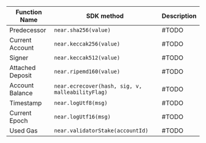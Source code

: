 <TableJsFunc>

| Function Name          | SDK method                    | Description                                                                          |
| ---------------------- | ----------------------------- | ------------------------------------------------------------------------------------ |
| Predecessor            | `near.sha256(value)`          | #TODO                                                                                |
| Current Account        | `near.keccak256(value)`       | #TODO                                                                       |
| Signer                 | `near.keccak512(value)`       | #TODO                                                                   |
| Attached Deposit       | `near.ripemd160(value)`       | #TODO                                                          |
| Account Balance        | `near.ecrecover(hash, sig, v, malleabilityFlag)`  | #TODO                                           |
| Timestamp              | `near.logUtf8(msg)`           | #TODO                                                          |
| Current Epoch          | `near.logUtf16(msg)`          | #TODO                                                                 |
| Used Gas               | `near.validatorStake(accountId)`   | #TODO                                                               |

</TableJsFunc>